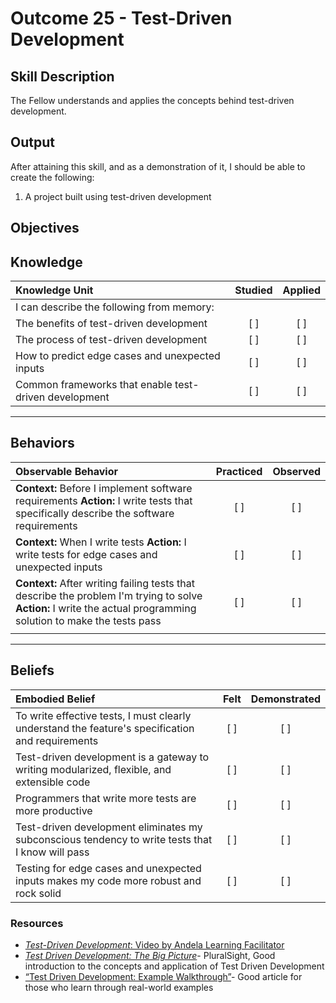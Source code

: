 # Outcome 25 - Test-Driven Development

**Skill Description**
----------
The Fellow understands and applies the concepts behind test-driven development.


**Output**
----------
After attaining this skill, and as a demonstration of it, I should be able to create the following:

1. A project built using test-driven development


**Objectives**
----------
## **Knowledge**


| Knowledge Unit   |      Studied      | Applied |
|:-------------|:------------------:|:--------:|
| I can describe the following from memory: | | |
| The benefits of test-driven development | [ ] | [ ]  |
| The process of test-driven development | [ ] | [ ]  |
| How to predict edge cases and unexpected inputs | [ ] | [ ]  |
| Common frameworks that enable test-driven development | [ ] | [ ]  |



----------


## **Behaviors**

| Observable Behavior   |      Practiced      | Observed |
|:-------------|:------------------:|:--------:|
| **Context:** Before I implement software requirements **Action:** I write tests that specifically describe the software requirements | [ ] | [ ] |
| **Context:** When I write tests **Action:** I write tests for edge cases and unexpected inputs | [ ] | [ ] |
| **Context:** After writing failing tests that describe the problem I'm trying to solve **Action:** I write the actual programming solution to make the tests pass | [ ] | [ ] |
| | | |


----------


## **Beliefs**


| Embodied Belief   |      Felt      | Demonstrated |
|:-------------|:------------------:|:--------:|
| To write effective tests, I must clearly understand the feature's specification and requirements | [ ] | [ ] |
| Test-driven development is a gateway to writing modularized, flexible, and extensible code | [ ] | [ ] |
| Programmers that write more tests are more productive | [ ] | [ ] |
| Test-driven development eliminates my subconscious tendency to write tests that I know will pass | [ ] | [ ] |
| Testing for edge cases and unexpected inputs makes my code more robust and rock solid | [ ] | [ ] |


### Resources

- [_Test-Driven Development_: Video by Andela Learning Facilitator](https://vimeo.com/222841137)
- [_Test Driven Development: The Big Picture_](https://app.pluralsight.com/library/courses/test-driven-development-big-picture/table-of-contents)- PluralSight, Good introduction to the concepts and application of Test Driven Development
- [“Test Driven Development: Example Walkthrough”](https://technologyconversations.com/2013/12/20/test-driven-development-tdd-example-walkthrough/)- Good article for those who learn through real-world examples 
